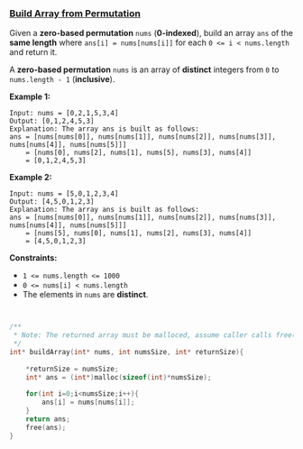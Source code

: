 ### [Build Array from Permutation](https://leetcode.com/problems/build-array-from-permutation/)

Given a **zero-based permutation** `nums` (**0-indexed**), build an array `ans` of the **same length** where `ans[i] = nums[nums[i]]` for each `0 <= i < nums.length` and return it.

A **zero-based permutation** `nums` is an array of **distinct** integers from `0` to `nums.length - 1` (**inclusive**).

 

**Example 1:**

```
Input: nums = [0,2,1,5,3,4]
Output: [0,1,2,4,5,3]
Explanation: The array ans is built as follows: 
ans = [nums[nums[0]], nums[nums[1]], nums[nums[2]], nums[nums[3]], nums[nums[4]], nums[nums[5]]]
    = [nums[0], nums[2], nums[1], nums[5], nums[3], nums[4]]
    = [0,1,2,4,5,3]
```

**Example 2:**

```
Input: nums = [5,0,1,2,3,4]
Output: [4,5,0,1,2,3]
Explanation: The array ans is built as follows:
ans = [nums[nums[0]], nums[nums[1]], nums[nums[2]], nums[nums[3]], nums[nums[4]], nums[nums[5]]]
    = [nums[5], nums[0], nums[1], nums[2], nums[3], nums[4]]
    = [4,5,0,1,2,3]
```

 

**Constraints:**

- `1 <= nums.length <= 1000`
- `0 <= nums[i] < nums.length`
- The elements in `nums` are **distinct**.

```C


/**
 * Note: The returned array must be malloced, assume caller calls free().
 */
int* buildArray(int* nums, int numsSize, int* returnSize){
    
    *returnSize = numsSize;
    int* ans = (int*)malloc(sizeof(int)*numsSize);
    
    for(int i=0;i<numsSize;i++){
        ans[i] = nums[nums[i]];
    }
    return ans;
    free(ans);
}
```

